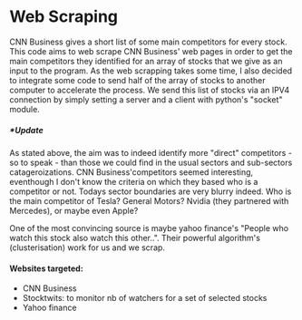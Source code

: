 # Web Scraping
CNN Business gives a short list of some main competitors for every stock. This code aims to web scrape CNN Business' web pages in order to get the main competitors they identified for an array of stocks that we give as an input to the program.
As the web scrapping takes some time, I also decided to integrate some code to send half of the array of stocks to another computer to accelerate the process. We send this list of stocks via an IPV4 connection by simply setting a server and a client with python's "socket" module.

<h5> *Update </h5>

As stated above, the aim was to indeed identify more "direct" competitors - so to speak - than those we could find in the usual sectors and sub-sectors catageroizations.
CNN Business'competitors seemed interesting, eventhough I don't know the criteria on which they based who is a competitor or not.
Todays sector boundaries are very blurry indeed. Who is the main competitor of Tesla? General Motors? Nvidia (they  partnered with Mercedes), or maybe even Apple?

One of the most convincing source is maybe yahoo finance's "People who watch this stock also watch this other..". Their powerful algorithm's (clusterisation) work for us and we scrap.


<h4> Websites targeted: </h4>

* CNN Business
* Stocktwits: to monitor nb of watchers for a set of selected stocks
* Yahoo finance


